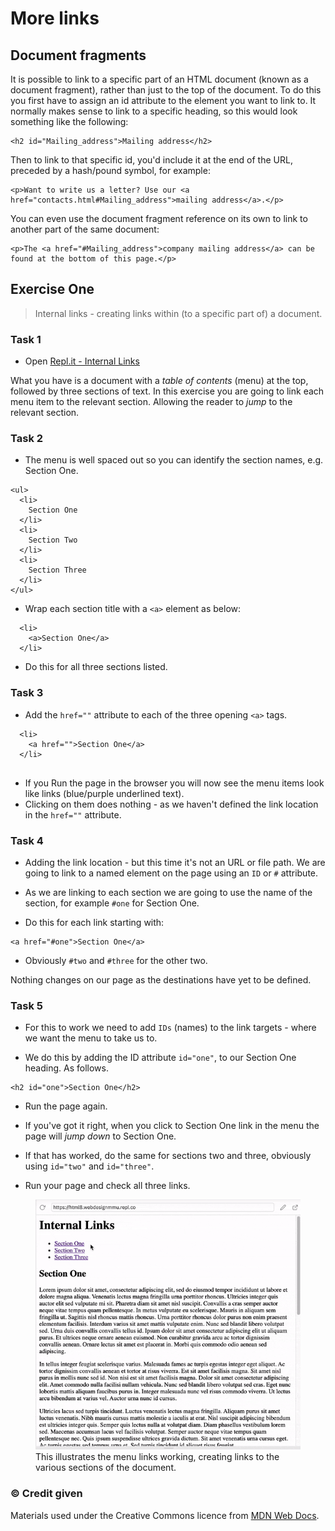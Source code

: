 # More links

## Document fragments

It is possible to link to a specific part of an HTML document (known as a document fragment), rather than just to the top of the document. To do this you first have to assign an id attribute to the element you want to link to. It normally makes sense to link to a specific heading, so this would look something like the following:

```
<h2 id="Mailing_address">Mailing address</h2>
```

Then to link to that specific id, you'd include it at the end of the URL, preceded by a hash/pound symbol, for example:

```
<p>Want to write us a letter? Use our <a href="contacts.html#Mailing_address">mailing address</a>.</p>
```

You can even use the document fragment reference on its own to link to another part of the same document:

```
<p>The <a href="#Mailing_address">company mailing address</a> can be found at the bottom of this page.</p>
```

<!-- div class="exercise" -->
## Exercise One

> Internal links - creating links within (to a specific part of) a document.

### Task 1

- Open [Repl.it - Internal Links](https://repl.it/@webdesignmmu/html8)

What you have is a document with a *table of contents* (menu) at the top, followed by three sections of text. In this exercise you are going to link each menu item to the relevant section. Allowing the reader to *jump* to the relevant section.

### Task 2

- The menu is well spaced out so you can identify the section names, e.g. Section One. 

```
<ul>
  <li>
    Section One
  </li>
  <li>
    Section Two
  </li>
  <li>
    Section Three
  </li>
</ul>
```

- Wrap each section title with a `<a>` element as below:

```
  <li>
    <a>Section One</a>
  </li>
```
- Do this for all three sections listed.

### Task 3

- Add the `href=""` attribute to each of the three opening `<a>` tags.

```
  <li>
    <a href="">Section One</a>
  </li>
  
  ```
- If you Run the page in the browser you will now see the menu items look like links (blue/purple underlined text). 
- Clicking on them does nothing - as we haven't defined the link location in the `href=""` attribute.

### Task 4

- Adding the link location - but this time it's not an URL or file path. We are going to link to a named element on the page using an `ID` or `#` attribute.

- As we are linking to each section we are going to use the name of the section, for example `#one` for Section One.

- Do this for each link starting with:

```
<a href="#one">Section One</a>
```

- Obviously `#two` and `#three` for the other two.

Nothing changes on our page as the destinations have yet to be defined.

### Task 5

- For this to work we need to add `IDs` (names) to the link targets - where we want the menu to take us to.

- We do this by adding the ID attribute `id="one"`, to our Section One heading. As follows.

```
<h2 id="one">Section One</h2>
```
- Run the page again.

- If you've got it right, when you click to Section One link in the menu the page will *jump down* to Section One.

- If that has worked, do the same for sections two and three, obviously using `id="two"` and `id="three"`.

- Run your page and check all three links.

<figure>
<img src="media/internal-links.gif" alt="animation of the internal links">
  <figcaption>This illustrates the menu links working, creating links to the various sections of the document.</figcaption>
</figure>

<!-- end div -->

### &copy; Credit given

Materials used under the Creative Commons licence from [MDN Web Docs](https://developer.mozilla.org/en-US/docs/Web/HTML).